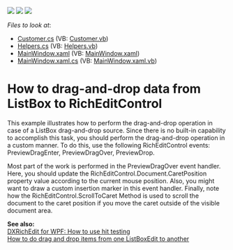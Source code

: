<!-- default badges list -->
![](https://img.shields.io/endpoint?url=https://codecentral.devexpress.com/api/v1/VersionRange/128607607/20.1.2%2B)
[![](https://img.shields.io/badge/Open_in_DevExpress_Support_Center-FF7200?style=flat-square&logo=DevExpress&logoColor=white)](https://supportcenter.devexpress.com/ticket/details/E4488)
[![](https://img.shields.io/badge/📖_How_to_use_DevExpress_Examples-e9f6fc?style=flat-square)](https://docs.devexpress.com/GeneralInformation/403183)
<!-- default badges end -->
<!-- default file list -->
*Files to look at*:

* [Customer.cs](./CS/ListBoxDragAndDrop/Customer.cs) (VB: [Customer.vb](./VB/ListBoxDragAndDrop/Customer.vb))
* [Helpers.cs](./CS/ListBoxDragAndDrop/Helpers.cs) (VB: [Helpers.vb](./VB/ListBoxDragAndDrop/Helpers.vb))
* [MainWindow.xaml](./CS/ListBoxDragAndDrop/MainWindow.xaml) (VB: [MainWindow.xaml](./VB/ListBoxDragAndDrop/MainWindow.xaml))
* [MainWindow.xaml.cs](./CS/ListBoxDragAndDrop/MainWindow.xaml.cs) (VB: [MainWindow.xaml.vb](./VB/ListBoxDragAndDrop/MainWindow.xaml.vb))
<!-- default file list end -->
# How to drag-and-drop data from ListBox to RichEditControl


<p>This example illustrates how to perform the drag-and-drop operation in case of a ListBox drag-and-drop source. Since there is no built-in capability to accomplish this task, you should perform the drag-and-drop operation in a custom manner. To do this, use the following RichEditControl events: PreviewDragEnter,  PreviewDragOver, PreviewDrop.</p><p>Most part of the work is performed in the PreviewDragOver event handler. Here, you should update the RichEditControl.Document.CaretPosition property value according to the current mouse position. Also, you might want to draw a custom insertion marker in this event handler. Finally, note how the RichEditControl.ScrollToCaret Method is used to scroll the document to the caret position if you move the caret outside of the visible document area.</p><p><strong>See </strong><strong>also:</strong><strong><br />
</strong><a href="https://www.devexpress.com/Support/Center/p/E2765">DXRichEdit for WPF: How to use hit testing</a><br />
<a href="https://www.devexpress.com/Support/Center/p/E3122">How to do drag and drop items from one ListBoxEdit to another</a></p>

<br/>


